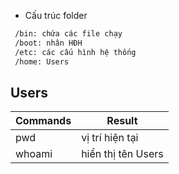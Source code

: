 * Cấu trúc folder
``` sh
 /bin: chứa các file chạy
 /boot: nhân HĐH
 /etc: các cấu hình hệ thống
 /home: Users 
 ```
## Users
| Commands | Result |
|----------|--------|
| pwd | vị trí hiện tại |
| whoami | hiển thị tên Users |